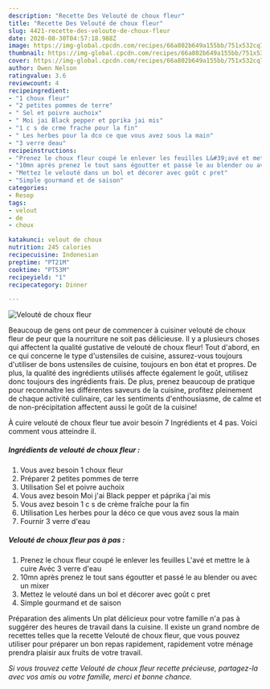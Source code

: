```yaml
---
description: "Recette Des Velouté de choux fleur"
title: "Recette Des Velouté de choux fleur"
slug: 4421-recette-des-veloute-de-choux-fleur
date: 2020-08-30T04:57:18.988Z
image: https://img-global.cpcdn.com/recipes/66a802b649a155bb/751x532cq70/veloute-de-choux-fleur-photo-principale-de-la-recette.jpg
thumbnail: https://img-global.cpcdn.com/recipes/66a802b649a155bb/751x532cq70/veloute-de-choux-fleur-photo-principale-de-la-recette.jpg
cover: https://img-global.cpcdn.com/recipes/66a802b649a155bb/751x532cq70/veloute-de-choux-fleur-photo-principale-de-la-recette.jpg
author: Owen Nelson
ratingvalue: 3.6
reviewcount: 4
recipeingredient:
- "1 choux fleur"
- "2 petites pommes de terre"
- " Sel et poivre auchoix"
- " Moi jai Black pepper et pprika jai mis"
- "1 c s de crme frache pour la fin"
- " Les herbes pour la dco ce que vous avez sous la main"
- "3 verre deau"
recipeinstructions:
- "Prenez le choux fleur coupé le enlever les feuilles L&#39;avé et mettre le à cuire Avéc 3 verre d&#39;eau"
- "10mn après prenez le tout sans égoutter et passé le au blender ou avec un mixer"
- "Mettez le velouté dans un bol et décorer avec goût c pret"
- "Simple gourmand et de saison"
categories:
- Resep
tags:
- velout
- de
- choux

katakunci: velout de choux 
nutrition: 245 calories
recipecuisine: Indonesian
preptime: "PT21M"
cooktime: "PT53M"
recipeyield: "1"
recipecategory: Dinner

---
```



![Velouté de choux fleur](https://img-global.cpcdn.com/recipes/66a802b649a155bb/751x532cq70/veloute-de-choux-fleur-photo-principale-de-la-recette.jpg)

Beaucoup de gens ont peur de commencer à cuisiner velouté de choux fleur de peur que la nourriture ne soit pas délicieuse. Il y a plusieurs choses qui affectent la qualité gustative de velouté de choux fleur! Tout d'abord, en ce qui concerne le type d'ustensiles de cuisine, assurez-vous toujours d'utiliser de bons ustensiles de cuisine, toujours en bon état et propres. De plus, la qualité des ingrédients utilisés affecte également le goût, utilisez donc toujours des ingrédients frais. De plus, prenez beaucoup de pratique pour reconnaître les différentes saveurs de la cuisine, profitez pleinement de chaque activité culinaire, car les sentiments d'enthousiasme, de calme et de non-précipitation affectent aussi le goût de la cuisine!

<!--inarticleads1-->

À cuire velouté de choux fleur tue avoir besoin 7 Ingrédients et 4 pas. Voici comment vous atteindre il.

##### Ingrédients de velouté de choux fleur :

1. Vous avez besoin 1 choux fleur
1. Préparer 2 petites pommes de terre
1. Utilisation  Sel et poivre auchoix
1. Vous avez besoin  Moi j&#39;ai Black pepper et páprika j&#39;ai mis
1. Vous avez besoin 1 c s de crème fraîche pour la fin
1. Utilisation  Les herbes pour la déco ce que vous avez sous la main
1. Fournir 3 verre d&#39;eau




<!--inarticleads2-->

##### Velouté de choux fleur pas à pas :

1. Prenez le choux fleur coupé le enlever les feuilles L&#39;avé et mettre le à cuire Avéc 3 verre d&#39;eau
1. 10mn après prenez le tout sans égoutter et passé le au blender ou avec un mixer
1. Mettez le velouté dans un bol et décorer avec goût c pret
1. Simple gourmand et de saison




<!--inarticleads1-->

<p>
Préparation des aliments Un plat délicieux pour votre famille n'a pas à suggérer des heures de travail dans la cuisine. Il existe un grand nombre de recettes telles que la recette Velouté de choux fleur, que vous pouvez utiliser pour préparer un bon repas rapidement, rapidement votre ménage prendra plaisir aux fruits de votre travail.
</p>

<p>
<i>Si vous trouvez cette Velouté de choux fleur recette précieuse, partagez-la avec vos amis ou votre famille, merci et bonne chance.</i>
</p>
